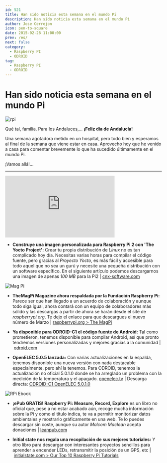 ```yaml
---
id: 521
title: Han sido noticia esta semana en el mundo Pi
description: Han sido noticia esta semana en el mundo Pi
author: Jose Cerrejon
icon: pen-to-square
date: 2015-02-28 11:00:00
prev: /es/
next: false
category:
  - Raspberry PI
  - ODROID
tag:
  - Raspberry PI
  - ODROID
---
```


# Han sido noticia esta semana en el mundo Pi

![rpi](/images/2015/02/all_rpi_togheter_min.jpg)

Qué tal, familia. Para los Andaluces,... **¡Feliz día de Andalucía!**

Una semana agotadora metido en un hospital, pero todo bien y esperamos al final de la semana que viene estar en casa. Aprovecho hoy que he venido a casa para comentar brevemente lo que ha sucedido últimamente en el mundo Pi.

¡Vamos allá!...

- - -
<iframe width="352" height="198" src="https://www.youtube.com/embed/7WaPZ5wyRsM?rel=0" frameborder="0" allowfullscreen></iframe>

* **Construye una imagen personalizada para Raspberry Pi 2 con 'The Yocto Project':** Crear tu propia distribución de *Linux* no es tan complicado hoy día. Necesitas varias horas para compilar el código fuente, pero gracias al *Proyecto Yocto*, es más fácil y accesible para todo aquel que no sea un gurú y necesite una pequeña distribución con un software específico. En el siguiente artículo podemos descargarnos una imagen de apenas *100 MB* para la Pi2 | [cnx-software.com](http://www.cnx-software.com/2015/02/27/yocto-project-raspberry-pi-2-board-minimal-image/)

![Mag Pi](/images/2015/02/new_magpi.png)

* **TheMagPi Magazine ahora respaldada por la Fundación Raspberry Pi:** Parece ser que han llegado a un acuerdo de colaboración y aunque todo siga igual, ahora contará con un equipo de colaboradores más sólido y las descargas a partir de ahora se harán desde el site de *raspberrypi.org*. Te dejo el enlace para que descargues el nuevo número de Marzo | [raspberrypi.org > The MagPi](http://www.raspberrypi.org/magpi/issues/31/)

* **Ya disponible para ODROID-C1 el código fuente de Android:** Tal como prometieron, tenemos disponible para compilar Android, así que pronto tendremos versiones personalizadas y mejores gracias a la comunidad | [odroid.com](http://odroid.com/dokuwiki/doku.php?id=en:c1_building_android)

* **OpenELEC 5.0.5 lanzada:** Con varias actualizaciones en la espalda, tenemos disponible una nueva versión con nada destacable especialmente, pero ahí la tenemos. Para ODROID, tenemos la actualización no oficial 5.0.1.0 donde se ha arreglado un problema con la medición de la temperatura y el apagado. [openelec.tv](http://openelec.tv/get-openelec) | Descarga directa: [ODROID-C1 OpenELEC 5.0.1.0](https://github.com/zalaare/OpenELEC-Odroid/archive/5.0.1.0.tar.gz)

![RPi Ebook](/images/2015/02/RPi_measure_book.png)

* **¡ePub GRATIS! Raspberry Pi: Measure, Record, Explore** es un libro no oficial que, pese a no estar acabado aún, recoge mucha información sobre la Pi y como el título indica, te va a permitir monitorizar datos ambientales y mostrarlo gráficamente en una web. Te lo puedes descargar sin coste, aunque su autor *Malcom Maclean* acepta donaciones | [leanpub.com](https://leanpub.com/RPiMRE)

* **Initial state nos regala una recopilación de sus mejores tutoriales:** Y otro libro para descargar con interesantes proyectos sencillos para aprender a encender LEDs, retransmitir la posición de un GPS, etc | [initialstate.com > Our Top 10 Raspberry Pi Tutorials](http://blog.initialstate.com/top-10-raspberry-pi-tutorials/)